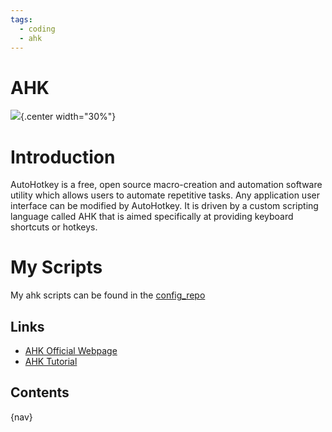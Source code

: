 ```yaml
---
tags:
  - coding
  - ahk
---
```


# AHK

![](img/logo.png){.center width="30%"}

# Introduction

AutoHotkey is a free, open source macro-creation and automation software utility which allows users to automate repetitive tasks. Any application user interface can be modified by AutoHotkey. It is driven by a custom scripting language called AHK that is aimed specifically at providing keyboard shortcuts or hotkeys.

# My Scripts

My ahk scripts can be found in the [config_repo]({{config_repo}}/tree/master/scripts/ahk)

## Links

- [AHK Official Webpage](http://www.autohotkey.com/)
- [AHK Tutorial](http://www.autohotkey.com/docs/Tutorial.htm)

## Contents

{nav}

